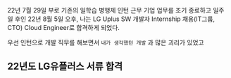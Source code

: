 22년 7월 29일 부로 기존의 일학습 병행제 인턴 근무 기업 업무를 조기 종료하고 일주일 후인 22년 8월 5일 오후, 나는 LG Uplus SW 개발자 Internship 채용(IT그룹, CTO) Cloud Engineer로 합격하게 되었다.

우선 인턴으로 개발 직무를 해보면서 `내가 생각했던 개발` 과 많은 괴리가 있었고

## 22년도 LG유플러스 서류 합격




<!--stackedit_data:
eyJoaXN0b3J5IjpbMjc3MDEyMTAsNDAzNTkzNDczXX0=
-->
